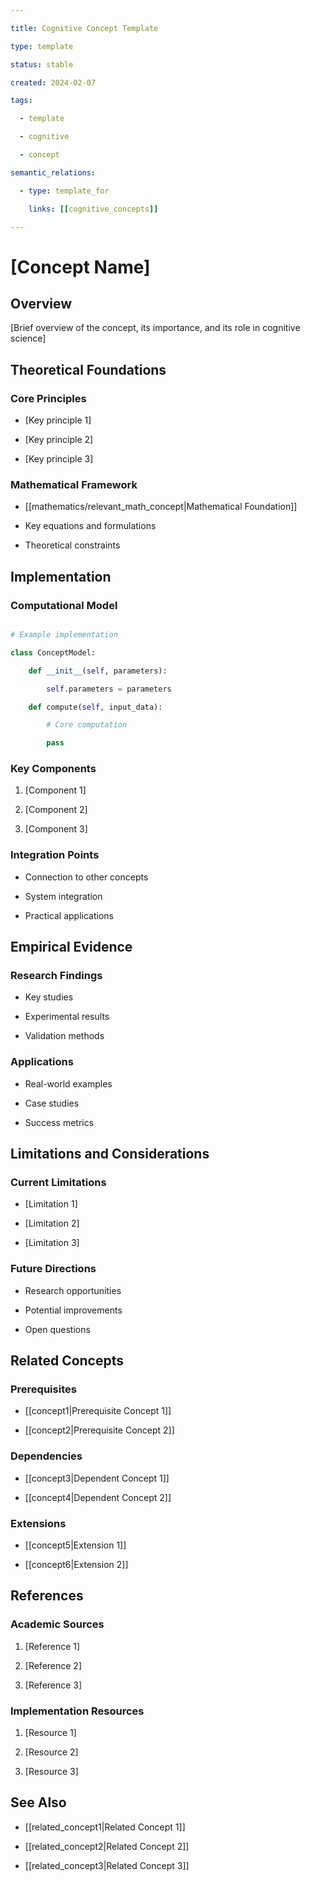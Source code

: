 ```yaml
---

title: Cognitive Concept Template

type: template

status: stable

created: 2024-02-07

tags:

  - template

  - cognitive

  - concept

semantic_relations:

  - type: template_for

    links: [[cognitive_concepts]]

---
```


# [Concept Name]

## Overview

[Brief overview of the concept, its importance, and its role in cognitive science]

## Theoretical Foundations

### Core Principles

- [Key principle 1]

- [Key principle 2]

- [Key principle 3]

### Mathematical Framework

- [[mathematics/relevant_math_concept|Mathematical Foundation]]

- Key equations and formulations

- Theoretical constraints

## Implementation

### Computational Model

```python

# Example implementation

class ConceptModel:

    def __init__(self, parameters):

        self.parameters = parameters

    def compute(self, input_data):

        # Core computation

        pass

```

### Key Components

1. [Component 1]

1. [Component 2]

1. [Component 3]

### Integration Points

- Connection to other concepts

- System integration

- Practical applications

## Empirical Evidence

### Research Findings

- Key studies

- Experimental results

- Validation methods

### Applications

- Real-world examples

- Case studies

- Success metrics

## Limitations and Considerations

### Current Limitations

- [Limitation 1]

- [Limitation 2]

- [Limitation 3]

### Future Directions

- Research opportunities

- Potential improvements

- Open questions

## Related Concepts

### Prerequisites

- [[concept1|Prerequisite Concept 1]]

- [[concept2|Prerequisite Concept 2]]

### Dependencies

- [[concept3|Dependent Concept 1]]

- [[concept4|Dependent Concept 2]]

### Extensions

- [[concept5|Extension 1]]

- [[concept6|Extension 2]]

## References

### Academic Sources

1. [Reference 1]

1. [Reference 2]

1. [Reference 3]

### Implementation Resources

1. [Resource 1]

1. [Resource 2]

1. [Resource 3]

## See Also

- [[related_concept1|Related Concept 1]]

- [[related_concept2|Related Concept 2]]

- [[related_concept3|Related Concept 3]]

